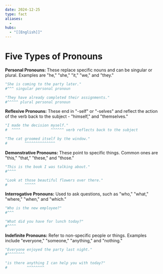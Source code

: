 ```yaml
---
date: 2024-12-25
type: fact
aliases:
  -
hubs:
  - "[[English]]"
---
```


# Five Types of Pronouns

**Personal Pronouns:** These replace specific nouns and can be singular or plural. Examples are "he," "she," "it," "we," and "they."

```py
"She is coming to the party later."
#^^^ singular personal pronoun

"They have already completed their assignments."
#^^^^^ plural personal pronoun

```

**Reflexive Pronouns:** These end in "-self" or "-selves" and reflect the action of the verb back to the subject - "himself," and "themselves."

```py
"I made the decision myself."
#  ^^^^              ^^^^^^ verb reflects back to the subject

"The cat groomed itself by the window."
#        ^^^^^^^^^^^^^^ 

```

**Demonstrative Pronouns:** These point to specific things. Common ones are "this," "that," "these," and "those."

```py
"This is the book I was talking about."
#^^^^

"Look at those beautiful flowers over there."
#        ^^^^^

```

**Interrogative Pronouns:** Used to ask questions, such as "who," "what," "where," "when," and "which."

```py
"Who is the new employee?"
#^^^

"What did you have for lunch today?"
#^^^^

```

**Indefinite Pronouns:** Refer to non-specific people or things. Examples include "everyone," "someone," "anything," and "nothing."

```py
"Everyone enjoyed the party last night."
#^^^^^^^^

"is there anything I can help you with today?"
#         ^^^^^^^^
```
